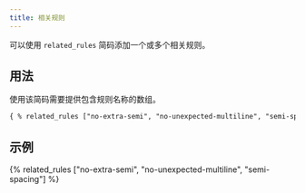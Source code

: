 ```yaml
---
title: 相关规则 
---
```


可以使用 `related_rules` 简码添加一个或多个相关规则。

## 用法

使用该简码需要提供包含规则名称的数组。

```html
{ % related_rules ["no-extra-semi", "no-unexpected-multiline", "semi-spacing"] % }
```

## 示例

{% related_rules ["no-extra-semi", "no-unexpected-multiline", "semi-spacing"] %}
